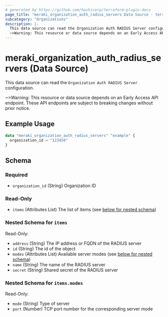 ```yaml
---
# generated by https://github.com/hashicorp/terraform-plugin-docs
page_title: "meraki_organization_auth_radius_servers Data Source - terraform-provider-meraki"
subcategory: "Organizations"
description: |-
  This data source can read the Organization Auth RADIUS Server configuration.
  ~>Warning: This resource or data source depends on an Early Access API endpoint. These API endpoints are subject to breaking changes without prior notice.
---
```


# meraki_organization_auth_radius_servers (Data Source)

This data source can read the `Organization Auth RADIUS Server` configuration.

~>Warning: This resource or data source depends on an Early Access API endpoint. These API endpoints are subject to breaking changes without prior notice.

## Example Usage

```terraform
data "meraki_organization_auth_radius_servers" "example" {
  organization_id = "123456"
}
```

<!-- schema generated by tfplugindocs -->
## Schema

### Required

- `organization_id` (String) Organization ID

### Read-Only

- `items` (Attributes List) The list of items (see [below for nested schema](#nestedatt--items))

<a id="nestedatt--items"></a>
### Nested Schema for `items`

Read-Only:

- `address` (String) The IP address or FQDN of the RADIUS server
- `id` (String) The id of the object
- `modes` (Attributes List) Available server modes (see [below for nested schema](#nestedatt--items--modes))
- `name` (String) The name of the RADIUS server
- `secret` (String) Shared secret of the RADIUS server

<a id="nestedatt--items--modes"></a>
### Nested Schema for `items.modes`

Read-Only:

- `mode` (String) Type of server
- `port` (Number) TCP port number for the corresponding server mode
